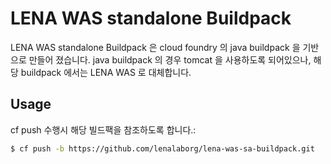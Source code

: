# LENA WAS standalone Buildpack
LENA WAS standalone Buildpack 은 cloud foundry 의 java buildpack 을 기반으로 만들어 졌습니다.
java buildpack 의 경우 tomcat 을 사용하도록 되어있으나, 해당 buildpack 에서는 LENA WAS 로 대체합니다.


## Usage
cf push 수행시 해당 빌드팩을 참조하도록 합니다.:

```bash
$ cf push -b https://github.com/lenalaborg/lena-was-sa-buildpack.git
```

